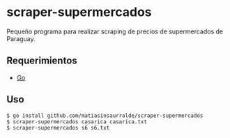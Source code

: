 scraper-supermercados
==

Pequeño programa para realizar scraping de precios de supermercados de Paraguay.

## Requerimientos

- [Go](https://golang.org)

## Uso

```
$ go install github.com/matiasinsaurralde/scraper-supermercados
$ scraper-supermercados casarica casarica.txt 
$ scraper-supermercados s6 s6.txt
```
